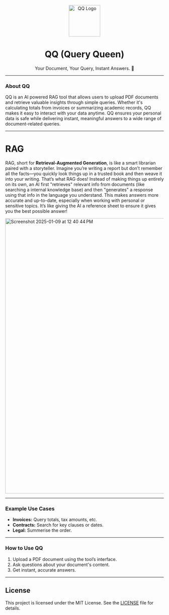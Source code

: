 <p align="center">
  <img src="https://github.com/user-attachments/assets/fe2f9862-c2ef-4c6d-b229-f6c8c68da02f" alt="QQ Logo" width="100px">
</p>
<h1 align="center">QQ (Query Queen)</h1>

<p align="center">Your Document, Your Query, Instant Answers. 🤗 </p>

---

### About QQ 
QQ is an AI powered RAG tool that allows users to upload PDF documents and retrieve valuable insights through simple queries. Whether it's calculating totals from invoices or summarizing academic records, QQ makes it easy to interact with your data anytime. QQ ensures your personal data is safe while delivering instant, meaningful answers to a wide range of document-related queries.

---
# RAG
RAG, short for **Retrieval-Augmented Generation**, is like a smart librarian paired with a storyteller. Imagine you’re writing a report but don’t remember all the facts—you quickly look things up in a trusted book and then weave it into your writing. That’s what RAG does! Instead of making things up entirely on its own, an AI first "retrieves" relevant info from documents (like searching a internal knowledge base) and then "generates" a response using that info in the language you understand. This makes answers more accurate and up-to-date, especially when working with personal or sensitive topics. It’s like giving the AI a reference sheet to ensure it gives you the best possible answer!

<img width="873" alt="Screenshot 2025-01-09 at 12 40 44 PM" src="https://github.com/user-attachments/assets/ef73daf5-c54c-491d-aab4-7d6ddbebe467" />

---
### Example Use Cases 
- **Invoices:** Query totals, tax amounts, etc.
- **Contracts:** Search for key clauses or dates.
- **Legal:** Summerise the order.
---

### How to Use QQ 
1. Upload a PDF document using the tool’s interface.  
2. Ask questions about your document's content.  
3. Get instant, accurate answers.


---
## License
This project is licensed under the MIT License. See the [LICENSE](./LICENSE) file for details.

